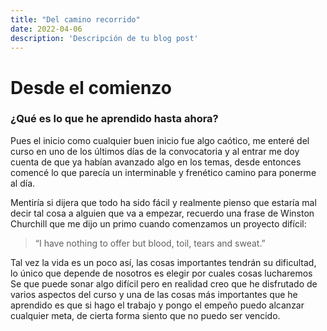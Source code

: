 ```yaml
---
title: "Del camino recorrido"
date: 2022-04-06
description: 'Descripción de tu blog post'
---
```


# Desde el comienzo
### ¿Qué es lo que he aprendido hasta ahora?

Pues el inicio como cualquier buen inicio fue algo caótico, me enteré del curso en uno de los últimos días de la convocatoria y al entrar 
me doy cuenta de que ya habían avanzado algo en los temas,  desde entonces comencé lo que parecía un interminable y frenético camino para ponerme al día.

Mentiría si dijera que todo ha sido fácil y realmente pienso que estaría mal decir tal cosa a alguien que va a empezar,
recuerdo una frase de Winston Churchill que me dijo un primo cuando comenzamos un proyecto difícil:

> “I have nothing to offer but blood, toil, tears and sweat.”

Tal vez la vida es un poco así, las cosas importantes tendrán su dificultad, lo único que depende de nosotros es elegir por cuales cosas lucharemos
Se que puede sonar algo difícil pero en realidad creo que he disfrutado de varios aspectos del curso y una de las cosas más importantes que he aprendido es 
que si hago el trabajo y pongo el empeño puedo alcanzar cualquier meta, de cierta forma siento que no puedo ser vencido.

